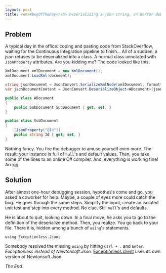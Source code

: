 ```yaml
---
layout: post
title: <em>#BugOfTheDay</em> Deserializing a json string, an horror debugging session
---
```


## Problem 

A typical day in the office: coping and pasting code from StackOverflow, waiting for the Continuous Integration pipeline to finish... All of a sudden, a json refuses to be deserialized into a class. A normal class annotated with `JsonProperty` attributes. Are you kidding me? The code looked like this:

```csharp
XmlDocument xmlDocument = new XmlDocument();
xmlDocument.LoadXml(document);

string jsonDocument = JsonConvert.SerializeXmlNode(xmlDocument, formatting: Formatting.Indented, omitRootObject: true);
var jsonDocumentContent = JsonConvert.DeserializeObject<ADocument>(jsonDocument);

public class ADocument
{
    public SubDocument SubDocument { get; set; }
}

public class SubDocument
{
    [JsonProperty("@Id")]
    public string Id { get; set; }
}
```

Nothing fancy. You fire the debugger to amuse yourself even more. The result: your instance is full of `null`'s and default values. Then, you take some of the lines to an online C# compiler. And, everything is working fine! Arrrgg!

## Solution

After almost one-hour debugging session, hypothesis come and go, you asked a coworker for help. Maybe, a couple of eyes more could catch the bug. He goes through the same steps. Simplify the input, create an isolated unit test and step into every method. No clue. Still `null`'s and defaults.

He is about to quit, looking down. In a final move, he asks you to go to the definition of the deserialize method. Then, you realize. You go back to your file. There it is, hidden among a bunch of `using`'s statements. 

```
using Exceptionless.Json;
```

Somebody resolved the missing `using` by hitting `Ctrl + .` and `Enter`. _Exceptionless instead of Newtonsoft.Json_. [Exceptionless client](https://github.com/exceptionless/Exceptionless.Net) uses its own version of Newtonsoft.Json

_The End_